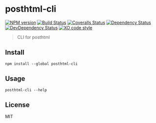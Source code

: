# posthtml-cli

[![NPM version][npm-image]][npm-url]
[![Build Status][travis-image]][travis-url]
[![Coveralls Status][coveralls-image]][coveralls-url]
[![Dependency Status][depstat-image]][depstat-url]
[![DevDependency Status][depstat-dev-image]][depstat-dev-url]
[![XO code style][codestyle-image]][codestyle-url]

> CLI for posthtml

## Install

```
npm install --global posthtml-cli
```

## Usage

```
posthtml-cli --help
```

## License
MIT

[npm-url]: https://npmjs.org/package/posthtml-cli
[npm-image]: http://img.shields.io/npm/v/posthtml-cli.svg?style=flat-square

[travis-url]: https://travis-ci.org/GitScrum/posthtml-cli
[travis-image]: http://img.shields.io/travis/GitScrum/posthtml-cli.svg?style=flat-square

[coveralls-url]: https://coveralls.io/r/GitScrum/posthtml-cli
[coveralls-image]: http://img.shields.io/coveralls/GitScrum/posthtml-cli.svg?style=flat-square

[depstat-url]: https://david-dm.org/GitScrum/posthtml-cli
[depstat-image]: https://david-dm.org/GitScrum/posthtml-cli.svg?style=flat-square

[depstat-dev-url]: https://david-dm.org/GitScrum/posthtml-cli
[depstat-dev-image]: https://david-dm.org/GitScrum/posthtml-cli/dev-status.svg?style=flat-square

[codestyle-url]: https://github.com/sindresorhus/xo
[codestyle-image]: https://img.shields.io/badge/code_style-XO-5ed9c7.svg?style=flat-square
